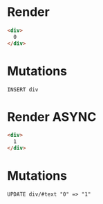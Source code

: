 # Render
```html
<div>
  0
</div>
```

# Mutations
```
INSERT div
```

# Render ASYNC
```html
<div>
  1
</div>
```

# Mutations
```
UPDATE div/#text "0" => "1"
```